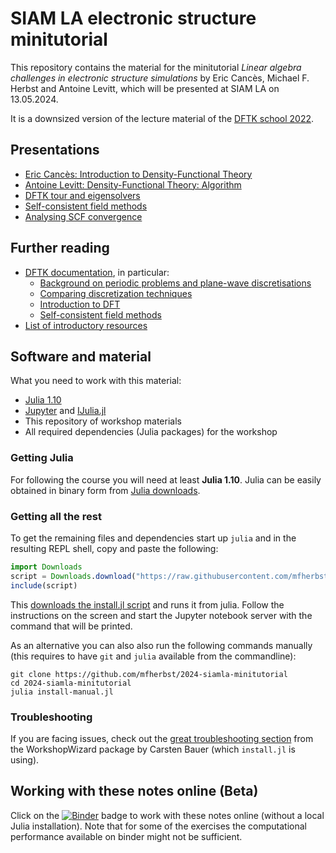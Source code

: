 # SIAM LA electronic structure minitutorial

This repository contains the material for the minitutorial
*Linear algebra challenges in electronic structure simulations*
by Eric Cancès, Michael F. Herbst and Antoine Levitt,
which will be presented at SIAM LA on 13.05.2024.

It is a downsized version of the lecture material of
the [DFTK school 2022](https://school2022.dftk.org/).

## Presentations
- [Eric Cancès: Introduction to Density-Functional Theory](1_Eric_Cances.pdf)
- [Antoine Levitt: Density-Functional Theory: Algorithm](2_Antoine_Levitt.pdf)
- [DFTK tour and eigensolvers](3_eigensolvers.ipynb)
- [Self-consistent field methods](4_self_consistent_field.ipynb)
- [Analysing SCF convergence](5_analysing_scf_convergence.ipynb)

## Further reading
- [DFTK documentation](https://docs.dftk.org), in particular:
  * [Background on periodic problems and plane-wave discretisations](https://docs.dftk.org/dev/guide/introductory_resources/)
  * [Comparing discretization techniques](https://docs.dftk.org/dev/guide/discretisation/#Comparing-discretization-techniques)
  * [Introduction to DFT](https://docs.dftk.org/dev/guide/density_functional_theory/)
  * [Self-consistent field methods](https://docs.dftk.org/dev/guide/self_consistent_field/)
- [List of introductory resources](https://docs.dftk.org/dev/guide/introductory_resources/)

## Software and material
What you need to work with this material:

- [Julia 1.10](https://julialang.org/downloads/)
- [Jupyter](https://jupyter.org/) and [IJulia.jl](https://github.com/JuliaLang/IJulia.jl)
- This repository of workshop materials
- All required dependencies (Julia packages) for the workshop

### Getting Julia
For following the course you will need at least **Julia 1.10**.
Julia can be easily obtained in binary form from [Julia downloads](https://julialang.org/downloads/).

### Getting all the rest
To get the remaining files and dependencies
start up `julia` and in the resulting REPL shell,
copy and paste the following:

```julia
import Downloads
script = Downloads.download("https://raw.githubusercontent.com/mfherbst/2024-siamla-minitutorial/master/install.jl")
include(script)
```

This [downloads the install.jl script](https://raw.githubusercontent.com/mfherbst/2024-siamla-minitutorial/master/install.jl)
and runs it from julia.
Follow the instructions on the screen and start the Jupyter notebook server
with the command that will be printed.

As an alternative you can also also run the following commands manually
(this requires to have `git` and `julia` available from the commandline):
```
git clone https://github.com/mfherbst/2024-siamla-minitutorial
cd 2024-siamla-minitutorial
julia install-manual.jl
```

### Troubleshooting
If you are facing issues, check out
the [great troubleshooting section](https://carstenbauer.github.io/WorkshopWizard.jl/dev/troubleshooting/)
from the WorkshopWizard package by Carsten Bauer (which `install.jl` is using).

## Working with these notes online (Beta)
Click on the [![Binder](https://mybinder.org/badge_logo.svg)](https://mybinder.org/v2/gh/mfherbst/2024-siamla-minitutorial/master)
badge to work with these notes online (without a local Julia installation).
Note that for some of the exercises the computational performance available on
binder might not be sufficient.
